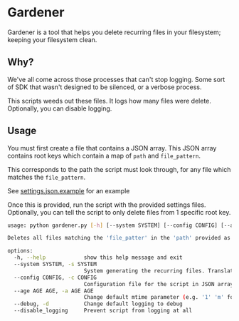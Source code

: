 # Gardener
Gardener is a tool that helps you delete recurring files in your filesystem; keeping your filesystem clean.

## Why?
We've all come across those processes that can't stop logging.
Some sort of SDK that wasn't designed to be silenced, or a verbose process.

This scripts weeds out these files. It logs how many files were delete. Optionally, you can disable logging.

## Usage
You must first create a file that contains a JSON array. This JSON array contains root keys which contain a map of `path` and `file_pattern`.

This corresponds to the path the script must look through, for any file which matches the `file_pattern`.

See [settings.json.example](./settings.json.example) for an example

Once this is provided, run the script with the provided settings files. Optionally, you can tell the script to only delete files from 1 specific root key.

```bash
usage: python gardener.py [-h] [--system SYSTEM] [--config CONFIG] [--age AGE AGE] [--debug] [--disable_logging]

Deletes all files matching the 'file_patter' in the 'path' provided as keys in the JSON array. Logs all files deleted in ./logs/gardener.logs

options:
  -h, --help            show this help message and exit
  --system SYSTEM, -s SYSTEM
                        System generating the recurring files. Translates to root keys in the JSON array.
  --config CONFIG, -c CONFIG
                        Configuration file for the script in JSON array format. Needs a root key defined in argument --system. With keys 'path' and 'file_pattern'. e.g.: '{"a": {"path": "/path/to/folder/a", "file_pattern": "*.log"}, "b": {"path": "/path/to/folder/b", "file_pattern": "*.txt"}}'
  --age AGE AGE, -a AGE AGE
                        Change default mtime parameter (e.g. '1' 'm' for 1 minute). Defaults = 1 d
  --debug, -d           Change default logging to debug
  --disable_logging     Prevent script from logging at all
```
